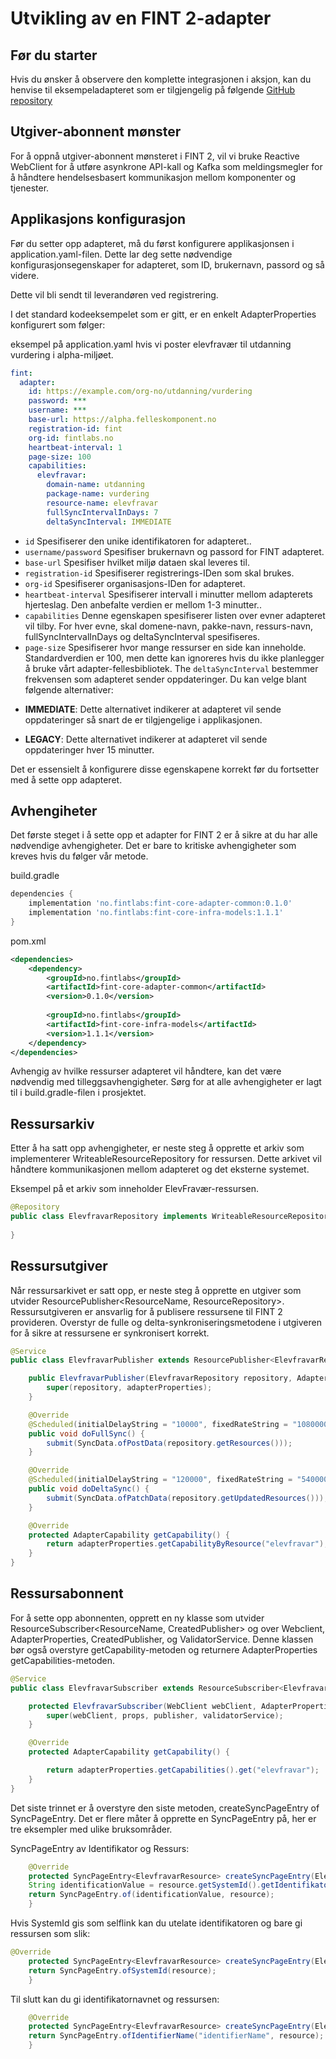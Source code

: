 # Utvikling av en FINT 2-adapter

## Før du starter
Hvis du ønsker å observere den komplette integrasjonen i aksjon, kan du henvise til eksempeladapteret som er tilgjengelig på følgende [GitHub repository](https://github.com/FINTLabs/fint-core-adapter-skeleton)

## Utgiver-abonnent mønster
For å oppnå utgiver-abonnent mønsteret i FINT 2, vil vi bruke Reactive WebClient for å utføre asynkrone API-kall og Kafka som meldingsmegler for å håndtere hendelsesbasert kommunikasjon mellom komponenter og tjenester.

## Applikasjons konfigurasjon

Før du setter opp adapteret, må du først konfigurere applikasjonsen i application.yaml-filen. Dette lar deg sette nødvendige konfigurasjonsegenskaper for adapteret, som ID, brukernavn, passord og så videre.

Dette vil bli sendt til leverandøren ved registrering.

I det standard kodeeksempelet som er gitt, er en enkelt AdapterProperties konfigurert som følger:

eksempel på application.yaml hvis vi poster elevfravær til utdanning vurdering i alpha-miljøet.
```yaml
fint:
  adapter:
    id: https://example.com/org-no/utdanning/vurdering
    password: ***
    username: ***
    base-url: https://alpha.felleskomponent.no
    registration-id: fint
    org-id: fintlabs.no
    heartbeat-interval: 1
    page-size: 100
    capabilities:
      elevfravar:
        domain-name: utdanning
        package-name: vurdering
        resource-name: elevfravar
        fullSyncIntervalInDays: 7
        deltaSyncInterval: IMMEDIATE
```

* `id` Spesifiserer den unike identifikatoren for adapteret..
* `username/password` Spesifiser brukernavn og passord for FINT adapteret.
* `base-url` Spesifiser hvilket miljø dataen skal leveres til.
* `registration-id` Spesifiserer registrerings-IDen som skal brukes.
* `org-id` Spesifiserer organisasjons-IDen for adapteret.
* `heartbeat-interval` Spesifiserer intervall i minutter mellom adapterets hjerteslag. Den anbefalte verdien er mellom 1-3 minutter..
* `capabilities` Denne egenskapen spesifiserer listen over evner adapteret vil tilby. For hver evne, skal domene-navn, pakke-navn, ressurs-navn, fullSyncIntervalInDays og deltaSyncInterval spesifiseres.
* `page-size` Spesifiserer hvor mange ressurser en side kan inneholde. Standardverdien er 100, men dette kan ignoreres hvis du ikke planlegger å bruke vårt adapter-fellesbibliotek.
  The `deltaSyncInterval` bestemmer frekvensen som adapteret sender oppdateringer. Du kan velge blant følgende alternativer:

- **IMMEDIATE**: Dette alternativet indikerer at adapteret vil sende oppdateringer så snart de er tilgjengelige i applikasjonen.

- **LEGACY**: Dette alternativet indikerer at adapteret vil sende oppdateringer hver 15 minutter.

Det er essensielt å konfigurere disse egenskapene korrekt før du fortsetter med å sette opp adapteret.

## Avhengiheter

Det første steget i å sette opp et adapter for FINT 2 er å sikre at du har alle nødvendige avhengigheter. Det er bare to kritiske avhengigheter som kreves hvis du følger vår metode.

build.gradle
```groovy
dependencies {
    implementation 'no.fintlabs:fint-core-adapter-common:0.1.0'
    implementation 'no.fintlabs:fint-core-infra-models:1.1.1'
}
```

pom.xml
```xml
<dependencies>
    <dependency>
        <groupId>no.fintlabs</groupId>
        <artifactId>fint-core-adapter-common</artifactId>
        <version>0.1.0</version>
        
        <groupId>no.fintlabs</groupId>
        <artifactId>fint-core-infra-models</artifactId>
        <version>1.1.1</version>
    </dependency>
</dependencies>
```

Avhengig av hvilke ressurser adapteret vil håndtere, kan det være nødvendig med tilleggsavhengigheter. Sørg for at alle avhengigheter er lagt til i build.gradle-filen i prosjektet.

## Ressursarkiv

Etter å ha satt opp avhengigheter, er neste steg å opprette et arkiv som implementerer WriteableResourceRepository for ressursen. Dette arkivet vil håndtere kommunikasjonen mellom adapteret og det eksterne systemet.

Eksempel på et arkiv som inneholder ElevFravær-ressursen.
```java
@Repository
public class ElevfravarRepository implements WriteableResourceRepository<Elevfravar> {
    
}
```

## Ressursutgiver

Når ressursarkivet er satt opp, er neste steg å opprette en utgiver som utvider ResourcePublisher<ResourceName, ResourceRepository>. Ressursutgiveren er ansvarlig for å publisere ressursene til FINT 2 provideren. Overstyr de fulle og delta-synkroniseringsmetodene i utgiveren for å sikre at ressursene er synkronisert korrekt.

```java
@Service
public class ElevfravarPublisher extends ResourcePublisher<ElevfravarResource, ResourceRepository<ElevfravarResource>> {

    public ElevfravarPublisher(ElevfravarRepository repository, AdapterProperties adapterProperties) {
        super(repository, adapterProperties);
    }

    @Override
    @Scheduled(initialDelayString = "10000", fixedRateString = "10800000")
    public void doFullSync() {
        submit(SyncData.ofPostData(repository.getResources()));
    }

    @Override
    @Scheduled(initialDelayString = "120000", fixedRateString = "5400000")
    public void doDeltaSync() {
        submit(SyncData.ofPatchData(repository.getUpdatedResources()));
    }

    @Override
    protected AdapterCapability getCapability() {
        return adapterProperties.getCapabilityByResource("elevfravar");
    }
}
```

## Ressursabonnent

For å sette opp abonnenten, opprett en ny klasse som utvider ResourceSubscriber<ResourceName, CreatedPublisher> og over Webclient, AdapterProperties, CreatedPublisher, og ValidatorService. Denne klassen bør også overstyre getCapability-metoden og returnere AdapterProperties getCapabilities-metoden.

```java
@Service
public class ElevfravarSubscriber extends ResourceSubscriber<ElevfravarResource, ElevfravarPublisher> {

    protected ElevfravarSubscriber(WebClient webClient, AdapterProperties props, ElevfravarPublisher publisher, ValidatorService validatorService) {
        super(webClient, props, publisher, validatorService);
    }

    @Override
    protected AdapterCapability getCapability() {

        return adapterProperties.getCapabilities().get("elevfravar");
    }
}
```


Det siste trinnet er å overstyre den siste metoden, createSyncPageEntry of SyncPageEntry. Det er flere måter å opprette en SyncPageEntry på, her er tre eksempler med ulike bruksområder.

SyncPageEntry av Identifikator og Ressurs:
```java
    @Override
    protected SyncPageEntry<ElevfravarResource> createSyncPageEntry(ElevfravarResource resource) {
    String identificationValue = resource.getSystemId().getIdentifikatorverdi();
    return SyncPageEntry.of(identificationValue, resource);
    }
```

Hvis SystemId gis som selflink kan du utelate identifikatoren og bare gi ressursen som slik:
```java
@Override
    protected SyncPageEntry<ElevfravarResource> createSyncPageEntry(ElevfravarResource resource) {
    return SyncPageEntry.ofSystemId(resource);
    }
```

Til slutt kan du gi identifikatornavnet og ressursen:
```java
    @Override
    protected SyncPageEntry<ElevfravarResource> createSyncPageEntry(ElevfravarResource resource) {
    return SyncPageEntry.ofIdentifierName("identifierName", resource);
    }
```
